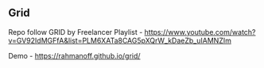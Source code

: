 ## Grid

Repo follow GRID by Freelancer Playlist - https://www.youtube.com/watch?v=GV92IdMGFfA&list=PLM6XATa8CAG5pXQrW_kDaeZb_uIAMNZIm

Demo - https://rahmanoff.github.io/grid/
